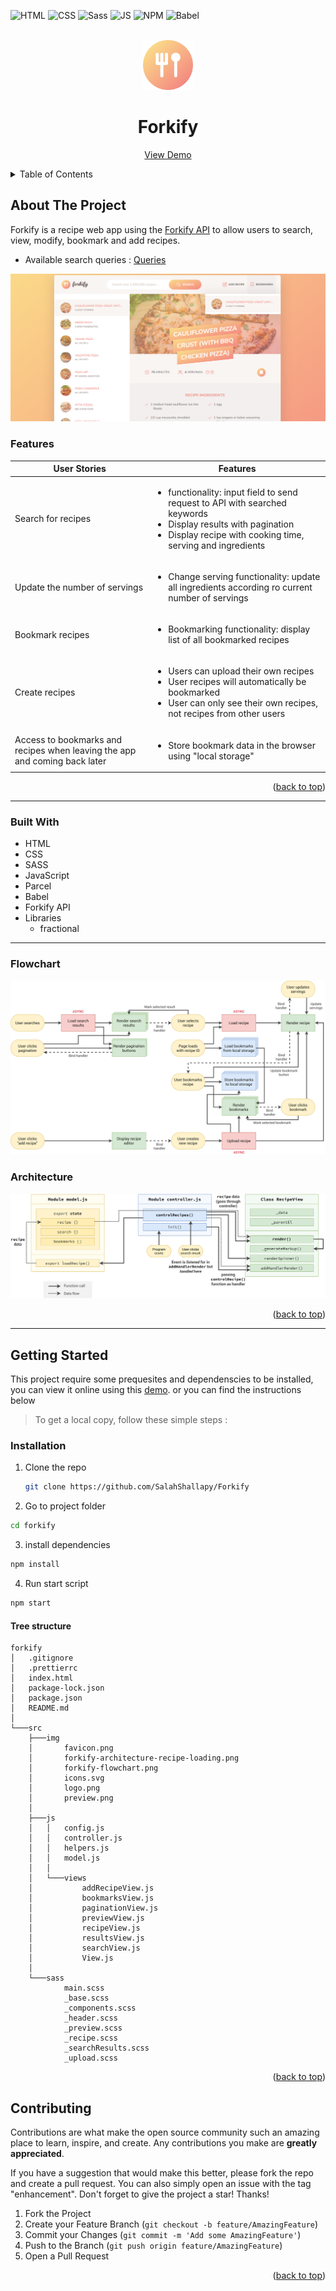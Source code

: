 <div id="top"></div>

![HTML](https://img.shields.io/badge/HTML5-E34F26?style=for-the-badge&logo=html5&logoColor=white)
![CSS](https://img.shields.io/badge/CSS3-1572B6?style=for-the-badge&logo=css3&logoColor=white)
![Sass](https://img.shields.io/badge/SASS-hotpink.svg?style=for-the-badge&logo=SASS&logoColor=white)
![JS](https://img.shields.io/badge/JavaScript-F7DF1E?style=for-the-badge&logo=javascript&logoColor=black)
![NPM](https://img.shields.io/badge/NPM-%23000000.svg?style=for-the-badge&logo=npm&logoColor=white)
![Babel](https://img.shields.io/badge/Babel-F9DC3e?style=for-the-badge&logo=babel&logoColor=black)

<!-- PROJECT LOGO -->
<br />
<div align="center">
  <a href="https://modern-forkify.vercel.app/">
    <img src="./src/img/TitleIcon.png" alt="Logo" height="80"  >
  </a>
  <h1 align="center">Forkify</h1>

  <p align="center">
    <a href="https://forkify-v2.netlify.app/">View Demo</a>
  </p>
</div>

<!-- TABLE OF CONTENTS -->
<details>
  <summary>Table of Contents</summary>
  <ol>
    <li>
      <a href="#about-the-project">About The Project</a>
      <ul>
        <li><a href="#features">Features</a></li>
        <li><a href="#built-with">Built With</a></li>
        <li><a href="#flowchart">Flowchart</a></li>
        <li><a href="#architecture">Architecture</a></li>
      </ul>
    </li>
    <li>
      <a href="#getting-started">Getting Started</a>
      <ul>
        <li><a href="#installation">Installation</a></li>
        <li><a href="#tree-structure">Tree Structure</a></li>
      </ul>
    </li>
    <li><a href="#contributing">Contributing</a></li>
    <li><a href="#acknowledgments">Acknowledgments</a></li>
  </ol>
</details>

<!-- ABOUT THE PROJECT -->

## About The Project

Forkify is a recipe web app using the [Forkify API](https://forkify-api.herokuapp.com/v2) to allow users to search, view, modify, bookmark and add recipes.

- Available search queries : [Queries](https://forkify-api.herokuapp.com/phrases.html)

![Forkify preview](./src/img/overView.png)

### Features

| User Stories                                                               | Features                                                                                                                                                                              |
| -------------------------------------------------------------------------- | ------------------------------------------------------------------------------------------------------------------------------------------------------------------------------------- |
| Search for recipes                                                         | <ul><li>functionality: input field to send request to API with searched keywords<li>Display results with pagination<li>Display recipe with cooking time, serving and ingredients</ul> |
| Update the number of servings                                              | <ul><li>Change serving functionality: update all ingredients according ro current number of servings</ul>                                                                             |
| Bookmark recipes                                                           | <ul><li>Bookmarking functionality: display list of all bookmarked recipes</ul>                                                                                                        |
| Create recipes                                                             | <ul><li>Users can upload their own recipes</li><li>User recipes will automatically be bookmarked<li>User can only see their own recipes, not recipes from other users</ul>            |
| Access to bookmarks and recipes when leaving the app and coming back later | <ul><li>Store bookmark data in the browser using "local storage"</ul>                                                                                                                 |

<p align="right">(<a href="#top">back to top</a>)</p>

---

### Built With

- HTML
- CSS
- SASS
- JavaScript
- Parcel
- Babel
- Forkify API
- Libraries
  - fractional

---

### Flowchart

<img src='./src/ChartsAndArchticture/forkify-flowchart-part-3.png' alt='flowchart' >

### Architecture

<img src='./src/ChartsAndArchticture/forkify-architecture-recipe-loading.png' alt='architecture' >

<p align="right">(<a href="#top">back to top</a>)</p>

---

<!-- GETTING STARTED -->

## Getting Started

This project require some prequesites and dependenscies to be installed, you can view it online using this [demo](https://forkify-recipe.vercel.app). or you can find the instructions below

> To get a local copy, follow these simple steps :

### Installation

1. Clone the repo
   ```sh
   git clone https://github.com/SalahShallapy/Forkify
   ```
2. Go to project folder

```bash
cd forkify
```

3. install dependencies

```bash
npm install
```

4. Run start script

```bash
npm start
```

#### Tree structure

```
forkify
│   .gitignore
│   .prettierrc
│   index.html
│   package-lock.json
│   package.json
│   README.md
│
└───src
    ├───img
    │       favicon.png
    │       forkify-architecture-recipe-loading.png
    │       forkify-flowchart.png
    │       icons.svg
    │       logo.png
    │       preview.png
    │
    ├───js
    │   │   config.js
    │   │   controller.js
    │   │   helpers.js
    │   │   model.js
    │   │
    │   └───views
    │           addRecipeView.js
    │           bookmarksView.js
    │           paginationView.js
    │           previewView.js
    │           recipeView.js
    │           resultsView.js
    │           searchView.js
    │           View.js
    │
    └───sass
            main.scss
            _base.scss
            _components.scss
            _header.scss
            _preview.scss
            _recipe.scss
            _searchResults.scss
            _upload.scss
```

<p align="right">(<a href="#top">back to top</a>)</p>

<!-- CONTRIBUTING -->

## Contributing

Contributions are what make the open source community such an amazing place to learn, inspire, and create. Any contributions you make are **greatly appreciated**.

If you have a suggestion that would make this better, please fork the repo and create a pull request. You can also simply open an issue with the tag "enhancement".
Don't forget to give the project a star! Thanks!

1. Fork the Project
2. Create your Feature Branch (`git checkout -b feature/AmazingFeature`)
3. Commit your Changes (`git commit -m 'Add some AmazingFeature'`)
4. Push to the Branch (`git push origin feature/AmazingFeature`)
5. Open a Pull Request

<p align="right">(<a href="#top">back to top</a>)</p>
